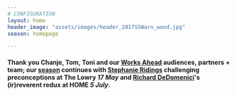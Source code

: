 ```yaml
---
# CONFIGURATION
layout: home
header_image: "assets/images/header_2017SSWarn_wood.jpg"
season: homepage

---
```

#### Thank you Chanje, Tom, Toni and our [Works Ahead](/current/2017-worksahead) audiences, partners + team; our [season](/current/2017-springsummer) continues with [Stephanie Ridings](/current/2017-springsummer/ridings) challenging preconceptions at The Lowry *17 May* and [Richard DeDomenici](/current/2017-springsummer/redux)'s (ir)reverent redux at HOME *5 July*.
